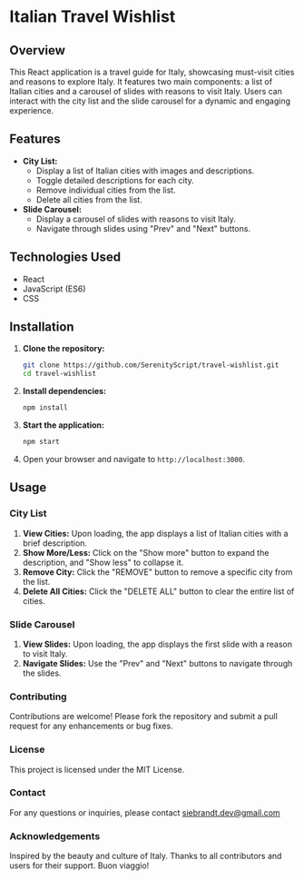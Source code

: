 # Italian Travel Wishlist

## Overview
This React application is a travel guide for Italy, showcasing must-visit cities and reasons to explore Italy. It features two main components: a list of Italian cities and a carousel of slides with reasons to visit Italy. Users can interact with the city list and the slide carousel for a dynamic and engaging experience.

## Features
- **City List:**
  - Display a list of Italian cities with images and descriptions.
  - Toggle detailed descriptions for each city.
  - Remove individual cities from the list.
  - Delete all cities from the list.
- **Slide Carousel:**
  - Display a carousel of slides with reasons to visit Italy.
  - Navigate through slides using "Prev" and "Next" buttons.

## Technologies Used
- React
- JavaScript (ES6)
- CSS

## Installation

1. **Clone the repository:**
    ```bash
    git clone https://github.com/SerenityScript/travel-wishlist.git
    cd travel-wishlist
    ```

2. **Install dependencies:**
    ```bash
    npm install
    ```

3. **Start the application:**
    ```bash
    npm start
    ```

4. Open your browser and navigate to `http://localhost:3000`.

## Usage
### City List
1. **View Cities:** Upon loading, the app displays a list of Italian cities with a brief description.
2. **Show More/Less:** Click on the "Show more" button to expand the description, and "Show less" to collapse it.
3. **Remove City:** Click the "REMOVE" button to remove a specific city from the list.
4. **Delete All Cities:** Click the "DELETE ALL" button to clear the entire list of cities.

### Slide Carousel
1. **View Slides:** Upon loading, the app displays the first slide with a reason to visit Italy.
2. **Navigate Slides:** Use the "Prev" and "Next" buttons to navigate through the slides.

### Contributing
Contributions are welcome! Please fork the repository and submit a pull request for any enhancements or bug fixes.

### License
This project is licensed under the MIT License.

### Contact
For any questions or inquiries, please contact siebrandt.dev@gmail.com

### Acknowledgements
Inspired by the beauty and culture of Italy.
Thanks to all contributors and users for their support.
Buon viaggio!